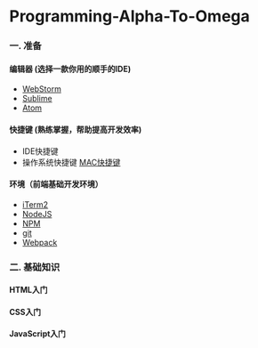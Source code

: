 # Programming-Alpha-To-Omega

### 一. 准备

#### 编辑器 (选择一款你用的顺手的IDE)

 * [WebStorm](https://www.jetbrains.com/webstorm/)
 * [Sublime](http://www.sublimetext.com/)
 * [Atom](https://atom.io/)

#### 快捷键 (熟练掌握，帮助提高开发效率)

 * IDE快捷键
 * 操作系统快捷键 [MAC快捷键](https://support.apple.com/zh-cn/HT201236)

#### 环境（前端基础开发环境）

 * [iTerm2](https://iterm2.com/)
 * [NodeJS](https://nodejs.org/)
 * [NPM](https://www.npmjs.com)
 * [git](http://www.git-scm.com)
 * [Webpack](http://webpack.github.io/)

### 二. 基础知识

#### HTML入门

#### CSS入门

#### JavaScript入门
